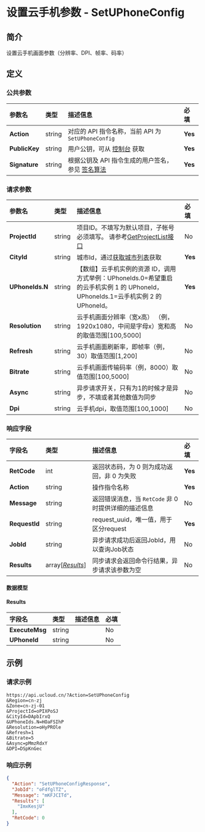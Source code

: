 # 设置云手机参数 - SetUPhoneConfig

## 简介

设置云手机画面参数（分辨率、DPI、帧率、码率）









## 定义

### 公共参数

| 参数名 | 类型 | 描述信息 | 必填 |
|:---|:---|:---|:---|
| **Action**     | string  | 对应的 API 指令名称，当前 API 为 `SetUPhoneConfig`                        | **Yes** |
| **PublicKey**  | string  | 用户公钥，可从 [控制台](https://console.ucloud.cn/uapi/apikey) 获取                                             | **Yes** |
| **Signature**  | string  | 根据公钥及 API 指令生成的用户签名，参见 [签名算法](api/summary/signature.md)  | **Yes** |

### 请求参数

| 参数名 | 类型 | 描述信息 | 必填 |
|:---|:---|:---|:---|
| **ProjectId** | string | 项目ID。不填写为默认项目，子帐号必须填写。 请参考[GetProjectList接口](https://docs.ucloud.cn/api/summary/get_project_list) |No|
| **CityId** | string | 城市Id，通过[获取城市列表](#DescribeUPhoneCities)获取 |**Yes**|
| **UPhoneIds.N** | string | 【数组】云手机实例的资源 ID，调用方式举例：UPhoneIds.0=希望重启的云手机实例 1 的 UPhoneId，UPhoneIds.1=云手机实例 2 的 UPhoneId。 |**Yes**|
| **Resolution** | string | 云手机画面分辨率（宽x高） （例，1920x1080，中间是字母x）宽和高的取值范围[100,5000] |No|
| **Refresh** | string | 云手机画面刷新率，即帧率（例，30）取值范围[1,200] |No|
| **Bitrate** | string | 云手机画面传输码率（例，8000）取值范围[100,5000] |No|
| **Async** | string | 异步请求开关，只有为1的时候才是异步，不填或者其他数值为同步 |No|
| **Dpi** | string | 云手机dpi，取值范围[100,1000] |No|

### 响应字段

| 字段名 | 类型 | 描述信息 | 必填 |
|:---|:---|:---|:---|
| **RetCode** | int | 返回状态码，为 0 则为成功返回，非 0 为失败 |**Yes**|
| **Action** | string | 操作指令名称 |**Yes**|
| **Message** | string | 返回错误消息，当 `RetCode` 非 0 时提供详细的描述信息 |No|
| **RequestId** | string | request_uuid，唯一值，用于区分request |**Yes**|
| **JobId** | string | 异步请求成功后返回JobId，用以查询Job状态 |No|
| **Results** | array[[*Results*](#Results)] | 同步请求会返回命令行结果，异步请求该参数为空 |No|

#### 数据模型


#### Results

| 字段名 | 类型 | 描述信息 | 必填 |
|:---|:---|:---|:---|
| **ExecuteMsg** | string |  |No|
| **UPhoneId** | string |  |No|

## 示例

### 请求示例
    
```
https://api.ucloud.cn/?Action=SetUPhoneConfig
&Region=cn-zj
&Zone=cn-zj-01
&ProjectId=oPIXPoSJ
&CityId=DApbIrxQ
&UPhoneIds.N=HOaFSIhP
&Resolution=oHyPROle
&Refresh=1
&Bitrate=5
&Async=pMmzRdxY
&DPI=DSpKnGec
```

### 响应示例
    
```json
{
  "Action": "SetUPhoneConfigResponse",
  "JobId": "oFdfglTZ",
  "Message": "mKFJCITd",
  "Results": [
    "ImxKesjU"
  ],
  "RetCode": 0
}
```





